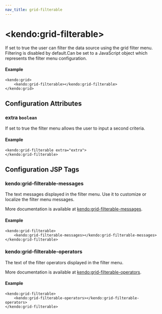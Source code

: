 ```yaml
---
nav_title: grid-filterable
---
```


# \<kendo:grid-filterable\>

If set to true the user can filter the data source using the grid filter menu. Filtering is disabled by default.Can be set to a JavaScript object which represents the filter menu configuration.

#### Example
    <kendo:grid>
        <kendo:grid-filterable></kendo:grid-filterable>
    </kendo:grid>

## Configuration Attributes

### extra `boolean`

If set to true the filter menu allows the user to input a second criteria.

#### Example
    <kendo:grid-filterable extra="extra">
    </kendo:grid-filterable>


##  Configuration JSP Tags

### kendo:grid-filterable-messages

The text messages displayed in the filter menu. Use it to customize or localize the filter menu messages.

More documentation is available at [kendo:grid-filterable-messages](/api/wrappers/jsp/grid/filterable-messages).

#### Example

    <kendo:grid-filterable>
        <kendo:grid-filterable-messages></kendo:grid-filterable-messages>
    </kendo:grid-filterable>

### kendo:grid-filterable-operators

The text of the filter operators displayed in the filter menu.

More documentation is available at [kendo:grid-filterable-operators](/api/wrappers/jsp/grid/filterable-operators).

#### Example

    <kendo:grid-filterable>
        <kendo:grid-filterable-operators></kendo:grid-filterable-operators>
    </kendo:grid-filterable>

